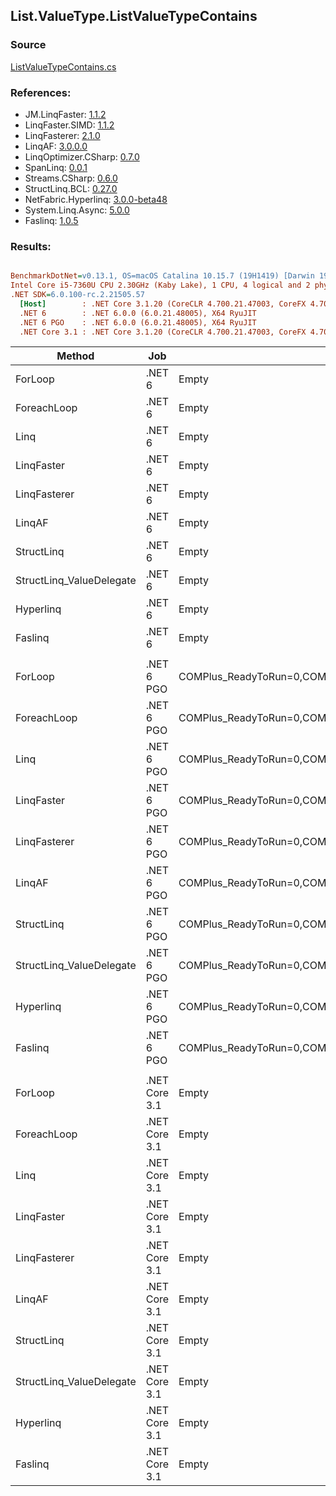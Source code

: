 ﻿## List.ValueType.ListValueTypeContains

### Source
[ListValueTypeContains.cs](../LinqBenchmarks/List/ValueType/ListValueTypeContains.cs)

### References:
- JM.LinqFaster: [1.1.2](https://www.nuget.org/packages/JM.LinqFaster/1.1.2)
- LinqFaster.SIMD: [1.1.2](https://www.nuget.org/packages/LinqFaster.SIMD/1.0.3)
- LinqFasterer: [2.1.0](https://www.nuget.org/packages/LinqFasterer/2.1.0)
- LinqAF: [3.0.0.0](https://www.nuget.org/packages/LinqAF/3.0.0.0)
- LinqOptimizer.CSharp: [0.7.0](https://www.nuget.org/packages/LinqOptimizer.CSharp/0.7.0)
- SpanLinq: [0.0.1](https://www.nuget.org/packages/SpanLinq/0.0.1)
- Streams.CSharp: [0.6.0](https://www.nuget.org/packages/Streams.CSharp/0.6.0)
- StructLinq.BCL: [0.27.0](https://www.nuget.org/packages/StructLinq/0.27.0)
- NetFabric.Hyperlinq: [3.0.0-beta48](https://www.nuget.org/packages/NetFabric.Hyperlinq/3.0.0-beta48)
- System.Linq.Async: [5.0.0](https://www.nuget.org/packages/System.Linq.Async/5.0.0)
- Faslinq: [1.0.5](https://www.nuget.org/packages/Faslinq/1.0.5)

### Results:
``` ini

BenchmarkDotNet=v0.13.1, OS=macOS Catalina 10.15.7 (19H1419) [Darwin 19.6.0]
Intel Core i5-7360U CPU 2.30GHz (Kaby Lake), 1 CPU, 4 logical and 2 physical cores
.NET SDK=6.0.100-rc.2.21505.57
  [Host]        : .NET Core 3.1.20 (CoreCLR 4.700.21.47003, CoreFX 4.700.21.47101), X64 RyuJIT
  .NET 6        : .NET 6.0.0 (6.0.21.48005), X64 RyuJIT
  .NET 6 PGO    : .NET 6.0.0 (6.0.21.48005), X64 RyuJIT
  .NET Core 3.1 : .NET Core 3.1.20 (CoreCLR 4.700.21.47003, CoreFX 4.700.21.47101), X64 RyuJIT


```
|                   Method |           Job |                                                   EnvironmentVariables |       Runtime | Count |       Mean |   Error |  StdDev |        Ratio | RatioSD |  Gen 0 | Allocated |
|------------------------- |-------------- |----------------------------------------------------------------------- |-------------- |------ |-----------:|--------:|--------:|-------------:|--------:|-------:|----------:|
|                  ForLoop |        .NET 6 |                                                                  Empty |      .NET 6.0 |   100 |   782.8 ns | 1.44 ns | 1.35 ns |     baseline |         |      - |         - |
|              ForeachLoop |        .NET 6 |                                                                  Empty |      .NET 6.0 |   100 | 1,159.5 ns | 2.85 ns | 2.66 ns | 1.48x slower |   0.00x |      - |         - |
|                     Linq |        .NET 6 |                                                                  Empty |      .NET 6.0 |   100 |   238.2 ns | 1.53 ns | 1.35 ns | 3.29x faster |   0.02x |      - |         - |
|               LinqFaster |        .NET 6 |                                                                  Empty |      .NET 6.0 |   100 |   239.5 ns | 0.33 ns | 0.27 ns | 3.27x faster |   0.01x |      - |         - |
|             LinqFasterer |        .NET 6 |                                                                  Empty |      .NET 6.0 |   100 |   692.5 ns | 6.27 ns | 5.56 ns | 1.13x faster |   0.01x | 3.0670 |   6,424 B |
|                   LinqAF |        .NET 6 |                                                                  Empty |      .NET 6.0 |   100 |   238.8 ns | 0.62 ns | 0.49 ns | 3.28x faster |   0.01x |      - |         - |
|               StructLinq |        .NET 6 |                                                                  Empty |      .NET 6.0 |   100 |   586.3 ns | 4.96 ns | 4.64 ns | 1.34x faster |   0.01x | 0.0191 |      40 B |
| StructLinq_ValueDelegate |        .NET 6 |                                                                  Empty |      .NET 6.0 |   100 |   603.4 ns | 4.31 ns | 3.82 ns | 1.30x faster |   0.01x |      - |         - |
|                Hyperlinq |        .NET 6 |                                                                  Empty |      .NET 6.0 |   100 |   250.2 ns | 1.68 ns | 1.40 ns | 3.13x faster |   0.02x | 0.0153 |      32 B |
|                  Faslinq |        .NET 6 |                                                                  Empty |      .NET 6.0 |   100 |   596.7 ns | 2.98 ns | 2.79 ns | 1.31x faster |   0.01x | 0.0305 |      64 B |
|                          |               |                                                                        |               |       |            |         |         |              |         |        |           |
|                  ForLoop |    .NET 6 PGO | COMPlus_ReadyToRun=0,COMPlus_TC_QuickJitForLoops=1,COMPlus_TieredPGO=1 |      .NET 6.0 |   100 |   718.1 ns | 1.58 ns | 1.48 ns |     baseline |         |      - |         - |
|              ForeachLoop |    .NET 6 PGO | COMPlus_ReadyToRun=0,COMPlus_TC_QuickJitForLoops=1,COMPlus_TieredPGO=1 |      .NET 6.0 |   100 | 1,172.2 ns | 2.89 ns | 2.71 ns | 1.63x slower |   0.00x |      - |         - |
|                     Linq |    .NET 6 PGO | COMPlus_ReadyToRun=0,COMPlus_TC_QuickJitForLoops=1,COMPlus_TieredPGO=1 |      .NET 6.0 |   100 |   143.8 ns | 0.90 ns | 0.84 ns | 4.99x faster |   0.03x |      - |         - |
|               LinqFaster |    .NET 6 PGO | COMPlus_ReadyToRun=0,COMPlus_TC_QuickJitForLoops=1,COMPlus_TieredPGO=1 |      .NET 6.0 |   100 |   143.9 ns | 0.65 ns | 0.58 ns | 4.99x faster |   0.02x |      - |         - |
|             LinqFasterer |    .NET 6 PGO | COMPlus_ReadyToRun=0,COMPlus_TC_QuickJitForLoops=1,COMPlus_TieredPGO=1 |      .NET 6.0 |   100 |   602.9 ns | 6.11 ns | 4.77 ns | 1.19x faster |   0.01x | 3.0670 |   6,424 B |
|                   LinqAF |    .NET 6 PGO | COMPlus_ReadyToRun=0,COMPlus_TC_QuickJitForLoops=1,COMPlus_TieredPGO=1 |      .NET 6.0 |   100 |   143.8 ns | 0.78 ns | 0.73 ns | 4.99x faster |   0.03x |      - |         - |
|               StructLinq |    .NET 6 PGO | COMPlus_ReadyToRun=0,COMPlus_TC_QuickJitForLoops=1,COMPlus_TieredPGO=1 |      .NET 6.0 |   100 |   520.0 ns | 2.35 ns | 2.20 ns | 1.38x faster |   0.01x | 0.0191 |      40 B |
| StructLinq_ValueDelegate |    .NET 6 PGO | COMPlus_ReadyToRun=0,COMPlus_TC_QuickJitForLoops=1,COMPlus_TieredPGO=1 |      .NET 6.0 |   100 |   541.4 ns | 1.66 ns | 1.47 ns | 1.33x faster |   0.00x |      - |         - |
|                Hyperlinq |    .NET 6 PGO | COMPlus_ReadyToRun=0,COMPlus_TC_QuickJitForLoops=1,COMPlus_TieredPGO=1 |      .NET 6.0 |   100 |   149.8 ns | 1.27 ns | 1.19 ns | 4.79x faster |   0.04x | 0.0153 |      32 B |
|                  Faslinq |    .NET 6 PGO | COMPlus_ReadyToRun=0,COMPlus_TC_QuickJitForLoops=1,COMPlus_TieredPGO=1 |      .NET 6.0 |   100 |   590.5 ns | 2.60 ns | 2.17 ns | 1.22x faster |   0.01x | 0.0305 |      64 B |
|                          |               |                                                                        |               |       |            |         |         |              |         |        |           |
|                  ForLoop | .NET Core 3.1 |                                                                  Empty | .NET Core 3.1 |   100 |   749.9 ns | 2.84 ns | 2.37 ns |     baseline |         |      - |         - |
|              ForeachLoop | .NET Core 3.1 |                                                                  Empty | .NET Core 3.1 |   100 | 1,344.8 ns | 3.05 ns | 2.55 ns | 1.79x slower |   0.01x |      - |         - |
|                     Linq | .NET Core 3.1 |                                                                  Empty | .NET Core 3.1 |   100 |   266.9 ns | 4.76 ns | 4.46 ns | 2.81x faster |   0.05x |      - |         - |
|               LinqFaster | .NET Core 3.1 |                                                                  Empty | .NET Core 3.1 |   100 |   239.2 ns | 1.38 ns | 1.29 ns | 3.14x faster |   0.02x |      - |         - |
|             LinqFasterer | .NET Core 3.1 |                                                                  Empty | .NET Core 3.1 |   100 |   676.5 ns | 5.42 ns | 4.81 ns | 1.11x faster |   0.01x | 3.0670 |   6,424 B |
|                   LinqAF | .NET Core 3.1 |                                                                  Empty | .NET Core 3.1 |   100 |   241.1 ns | 1.40 ns | 1.31 ns | 3.11x faster |   0.02x |      - |         - |
|               StructLinq | .NET Core 3.1 |                                                                  Empty | .NET Core 3.1 |   100 |   663.7 ns | 2.98 ns | 2.64 ns | 1.13x faster |   0.01x | 0.0191 |      40 B |
| StructLinq_ValueDelegate | .NET Core 3.1 |                                                                  Empty | .NET Core 3.1 |   100 |   659.3 ns | 4.87 ns | 4.32 ns | 1.14x faster |   0.01x |      - |         - |
|                Hyperlinq | .NET Core 3.1 |                                                                  Empty | .NET Core 3.1 |   100 |   271.8 ns | 0.89 ns | 0.70 ns | 2.76x faster |   0.01x | 0.0153 |      32 B |
|                  Faslinq | .NET Core 3.1 |                                                                  Empty | .NET Core 3.1 |   100 |   721.8 ns | 3.29 ns | 2.91 ns | 1.04x faster |   0.01x | 0.0305 |      64 B |
